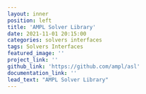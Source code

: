 ```yaml
---
layout: inner
position: left
title: 'AMPL Solver Library'
date: 2021-11-01 20:15:00
categories: solvers interfaces
tags: Solvers Interfaces
featured_image: ''
project_link: ''
github_link: 'https://github.com/ampl/asl'
documentation_link: ''
lead_text: "AMPL Solver Library"
---
```

